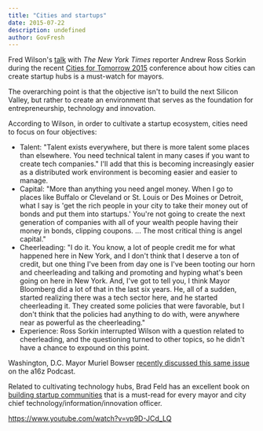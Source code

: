 ```yaml
---
title: "Cities and startups"
date: 2015-07-22
description: undefined
author: GovFresh
---
```


Fred Wilson's <a href="http://avc.com/2015/07/a-discussion-about-creating-startup-hubs/">talk</a> with <em>The New York Times</em> reporter Andrew Ross Sorkin during the recent <a href="http://nytcitiesfortomorrow.com/">Cities for Tomorrow 2015</a> conference about how cities can create startup hubs is a must-watch for mayors.

The overarching point is that the objective isn't to build the next Silicon Valley, but rather to create an environment that serves as the foundation for entrepreneurship, technology and innovation.

According to Wilson, in order to cultivate a startup ecosystem, cities need to focus on four objectives:
<ul>
	<li>Talent: "Talent exists everywhere, but there is more talent some places than elsewhere. You need technical talent in many cases if you want to create tech companies." I'll add that this is becoming increasingly easier as a distributed work environment is becoming easier and easier to manage.</li>
	<li>Capital: "More than anything you need angel money. When I go to places like Buffalo or Cleveland or St. Louis or Des Moines or Detroit, what I say is 'get the rich people in your city to take their money out of bonds and put them into startups.' You're not going to create the next generation of companies with all of your wealth people having their money in bonds, clipping coupons. ... The most critical thing is angel capital."</li>
	<li>Cheerleading: "I do it. You know, a lot of people credit me for what happened here in New York, and I don't think that I deserve a ton of credit, but one thing I've been from day one is I've been tooting our horn and cheerleading and talking and promoting and hyping what's been going on here in New York. And, I've got to tell you, I think Mayor Bloomberg did a lot of that in the last six years. He, all of a sudden, started realizing there was a tech sector here, and he started cheerleading it. They created some policies that were favorable, but I don't think that the policies had anything to do with, were anywhere near as powerful as the cheerleading."</li>
	<li>Experience: Ross Sorkin interrupted Wilson with a question related to cheerleading, and the questioning turned to other topics, so he didn't have a chance to expound on this point.</li>
</ul>
Washington, D.C. Mayor Muriel Bowser <a href="http://www.govfresh.com/2015/07/the-changing-relationship-between-tech-and-government/">recently discussed this same issue</a> on the a16z Podcast.

Related to cultivating technology hubs, Brad Feld has an excellent book on <a href="http://www.govfresh.com/2012/12/building-civic-startup-communities/">building startup communities</a> that is a must-read for every mayor and city chief technology/information/innovation officer.

https://www.youtube.com/watch?v=vp9D-JCd_LQ
